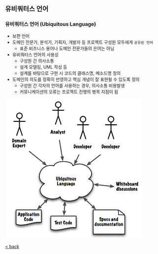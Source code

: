 ## 유비쿼터스 언어

### 유비쿼터스 언어 (Ubiquitous Language)
- 보편 언어
- 도메인 전문가, 분석가, 기획자, 개발자 등 프로젝트 구성원 모두에게 `공유된 언어`
    - 표준 비즈니스 용어나 도메인 전문가들의 은어는 아님
- 유비쿼터스 언어의 사용성
    - 구성원 간 의사소통
    - 설계 모델링, UML 작성 등
    - 설계를 바탕으로 구현 시 코드의 클래스명, 메소드명 정의
- 도메인의 의도를 정확히 반영하고 핵심 개념이 잘 표현될 수 있도록 정의
    - 구성원 간 각자의 언어를 사용하는 경우, 의사소통 비용발생
    - 커뮤니케이션의 오류는 프로젝트 진행의 병목 지점이 됨

![](images/ubiquitous-language/ubiquitous-language.png)

[< back](../README.md)